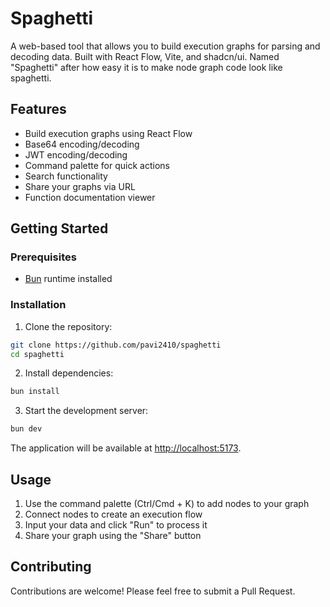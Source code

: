 # Spaghetti

A web-based tool that allows you to build execution graphs for parsing and decoding data. Built with React Flow, Vite, and shadcn/ui. Named "Spaghetti" after how easy it is to make node graph code look like spaghetti.

## Features

- Build execution graphs using React Flow
- Base64 encoding/decoding
- JWT encoding/decoding
- Command palette for quick actions
- Search functionality
- Share your graphs via URL
- Function documentation viewer

## Getting Started

### Prerequisites

- [Bun](https://bun.sh) runtime installed

### Installation

1. Clone the repository:
```bash
git clone https://github.com/pavi2410/spaghetti
cd spaghetti
```

2. Install dependencies:
```bash
bun install
```

3. Start the development server:
```bash
bun dev
```

The application will be available at [http://localhost:5173](http://localhost:5173).

## Usage

1. Use the command palette (Ctrl/Cmd + K) to add nodes to your graph
2. Connect nodes to create an execution flow
3. Input your data and click "Run" to process it
4. Share your graph using the "Share" button

## Contributing

Contributions are welcome! Please feel free to submit a Pull Request.
